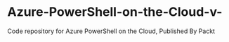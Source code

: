 # Azure-PowerShell-on-the-Cloud-v-
Code repository for Azure PowerShell on the Cloud, Published By Packt
